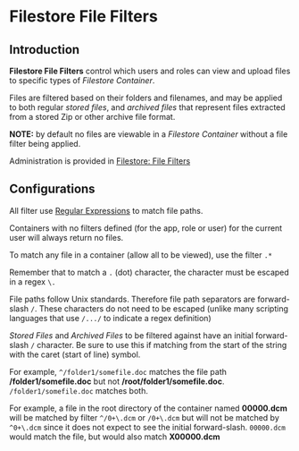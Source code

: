 # Filestore File Filters

## Introduction

**Filestore File Filters** control which users and roles can view and upload files to specific types of *Filestore Container*.

Files are filtered based on their folders and filenames, and may be applied to both regular *stored files*, and *archived files* that represent files extracted from a stored Zip or other archive file format.

**NOTE:** by default no files are viewable in a *Filestore Container* without a file filter being applied.

Administration is provided in [Filestore: File Filters](/admin/nfs_store/filter/filters)

## Configurations

All filter use [Regular Expressions](regular_expressions) to match file paths.

Containers with no filters defined (for the app, role or user) for the current user will always return no files.

To match any file in a container (allow all to be viewed), use the filter `.*`

Remember that to match a `.` (dot) character, the character must be escaped in a regex `\.`

File paths follow Unix standards. Therefore file path separators are forward-slash `/`. These characters do not need to be escaped (unlike many scripting languages that use `/.../` to indicate a regex definition)

*Stored Files* and *Archived Files* to be filtered against have an initial forward-slash `/` character. Be sure to use this if matching from the start of the string with the caret (start of line) symbol.

For example, `^/folder1/somefile.doc` matches the file path **/folder1/somefile.doc** but not **/root/folder1/somefile.doc**. `/folder1/somefile.doc` matches both.

For example, a file in the root directory of the container named **00000.dcm** will be matched by filter `^/0+\.dcm` or `/0+\.dcm` but will not be matched by `^0+\.dcm` since it does not expect to see the initial forward-slash. `00000.dcm` would match the file, but would also match **X00000.dcm**

